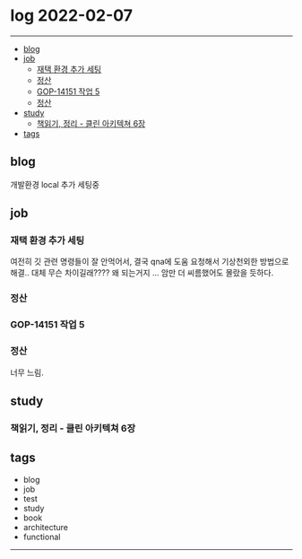 # log 2022-02-07

---

- [blog](#blog)
- [job](#job)
  - [재택 환경 추가 세팅](#재택-환경-추가-세팅)
  - [정산](#정산)
  - [GOP-14151 작업 5](#gop-14151-작업-5)
  - [정산](#정산-1)
- [study](#study)
  - [책읽기, 정리 - 클린 아키텍쳐 6장](#책읽기-정리---클린-아키텍쳐-6장)
- [tags](#tags)

## blog

개발환경 local 추가 세팅중

## job

### 재택 환경 추가 세팅

여전히 깃 관련 명령들이 잘 안먹어서, 결국 qna에 도움 요청해서 기상천외한 방법으로 해결..
대체 무슨 차이길래???? 왜 되는거지 ...
암만 더 씨름했어도 몰랐을 듯하다.

### 정산

### GOP-14151 작업 5

### 정산

너무 느림.

## study

### 책읽기, 정리 - 클린 아키텍쳐 6장

## tags

- blog
- job
- test
- study
- book
- architecture
- functional

---
